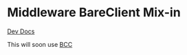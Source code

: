 # Middleware BareClient Mix-in

[Dev Docs](./docs/DEV.md)

This will soon use [BCC](https://github.com/MercuryWorkshop/bare-client-custom)
